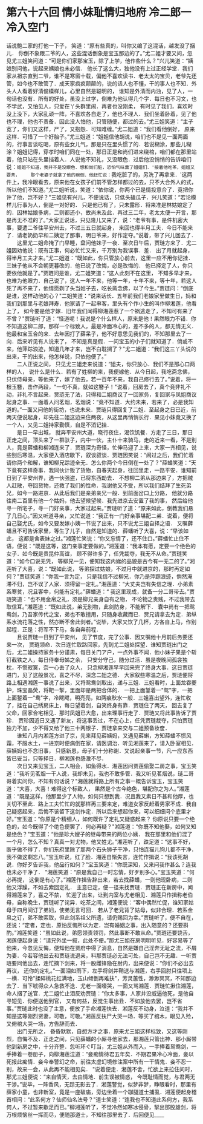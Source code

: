 # 第六十六回  情小妹耻情归地府  冷二郎一冷入空门


话说鲍二家的打他一下子，    笑道：“原有些真的，叫你又编了这混话，越发没了捆儿．    你倒不象跟二爷的人，这些混话倒象是宝玉那边的了。”尤二姐才要又问，忽见尤三姐笑问道：“可是你们家那宝玉，除了上学，他作些什么？"兴儿笑道：“姨娘别问他，说起来姨娘也未必信．    他长了这么大，独他没有上过正经学堂．我们家从祖宗直到二爷，谁不是寒窗十载，偏他不喜欢读书．老太太的宝贝，老爷先还管，如今也不敢管了．成天家疯疯颠颠的，说的话人也不懂，干的事人也不知．外头人人看着好清俊模样儿，心里自然是聪明的，    谁知是外清而内浊，见了人，一句话也没有．所有的好处，虽没上过学，倒难为他认得几个字．每日也不习文，也不学武，又怕见人，只爱在丫头群里闹．再者也没刚柔，    有时见了我们，喜欢时没上没下，大家乱顽一阵，不喜欢各自走了，他也不理人．我们坐着卧着，见了他也不理，他也不责备．因此没人怕他，只管随便，都过的去。”尤三姐笑道：“主子宽了，你们又这样，严了，又抱怨．可知难缠。”尤二姐道：“我们看他倒好，    原来这样．可惜了一个好胎子。”尤三姐道：“姐姐信他胡说，咱们也不是见一面两面的，行事言谈吃喝，原有些女儿气，那是只在里头惯了的．若说糊涂，那些儿糊涂？姐姐记得，穿孝时咱们同在一处，那日正是和尚们进来绕棺，咱们都在那里站着，他只站在头里挡着人．人说他不知礼，又没眼色．过后他没悄悄的告诉咱们说：`姐姐不知道，我并不是没眼色．想和尚们脏，恐怕气味熏了姐姐们．'接着他吃茶，姐姐又要茶，    那个老婆子就拿了他的碗倒．他赶忙说：`我吃脏了的，另洗了再拿来．'这两件上，我冷眼看去，原来他在女孩子们前不管怎样都过的去，只不大合外人的式，所以他们不知道。”尤二姐听说，笑道：“依你说，你两个已是情投意合了．竟把你许了他，岂不好？"三姐见有兴儿，不便说话，只低头磕瓜子．兴儿笑道：“若论模样儿行事为人，倒是一对好的．    只是他已有了，只未露形．将来准是林姑娘定了的．因林姑娘多病，二则都还小，故尚未及此．再过三二年，老太太便一开言，那是再无不准的了。”大家正说话，只见隆儿又来了，说：“老爷有事，是件机密大事，要遣二爷往平安州去，不过三五日就起身，    来回也得半月工夫．今日不能来了．请老奶奶早和二姨定了那事，明日爷来，好作定夺。”说着，带了兴儿回去了．    
　　这里尤二姐命掩了门早睡，盘问他妹子一夜．至次日午后，贾琏方来了．尤二姐因劝他说：既有正事，何必忙忙又来，千万别为我误事．差．    出了月就起身，得半月工夫才来。”尤二姐道：“既如此，你只管放心前去，这里一应不用你记挂．三妹子他从不会朝更暮改的．他已说了改悔，必是改悔的．    他已择定了人，你只要依他就是了。”贾琏问是谁，尤二姐笑道：“这人此刻不在这里，    不知多早才来，也难为他眼力．自己说了，这人一年不来，他等一年，十年不来，等十年，若这人死了再不来了，他情愿剃了头当姑子去，吃长斋念佛，以了今生。”贾琏问：“倒底是谁，这样动他的心？"二姐笑道：“说来话长．五年前我们老娘家里做生日，妈和我们到那里与老娘拜寿．他家请了一起串客，里头有个作小生的叫作柳湘莲，他看上了，    如今要是他才嫁．旧年我们闻得柳湘莲惹了一个祸逃走了，不知可有来了不曾？"贾琏听了道：“怪道呢！我说是个什么样人，原来是他！果然眼力不错．你不知道这柳二郎，那样一个标致人，最是冷面冷心的，差不多的人，都无情无义．他最和宝玉合的来．去年因打了薛呆子，他不好意思见我们的，不知那里去了一向．后来听见有人说来了，    不知是真是假．一问宝玉的小子们就知道了．倘或不来，他萍踪浪迹，知道几年才来，岂不白耽搁了？"尤二姐道：“我们这三丫头说的出来，干的出来，他怎样说，只依他便了。”    
　　二人正说之间，    只见尤三姐走来说道：“姐夫，你只放心．我们不是那心口两样的人，    说什么是什么．若有了姓柳的来，我便嫁他．从今日起，我吃斋念佛，只伏侍母亲，等他来了，嫁了他去，若一百年不来，我自己修行去了。”说着，将一根玉簪，击作两段，"一句不真，就如这簪子！"说着，回房去了，真个竟非礼不动，非礼不言起来．贾琏无了法，只得和二姐商议了一回家务，复回家与凤姐商议起身之事．一面着人问茗烟，茗烟说：“竟不知道．大约未来，若来了，必是我知道的。”一面又问他的街坊，也说未来．贾琏只得回复了二姐．至起身之日已近，前两天便说起身，却先往二姐这边来住两夜，从这里再悄悄长行．果见小妹竟又换了一个人，又见二姐持家勤慎，自是不消记挂．    
　　是日一早出城，    就奔平安州大道，晓行夜住，渴饮饥餐．方走了三日，那日正走之间，顶头来了一群驮子，内中一伙，主仆十来骑马，走的近来一看，不是别人，竟是薛蟠和柳湘连来了．贾琏深为奇怪，忙伸马迎了上来，大家一齐相见，说些别后寒温，大家便入酒店歇下，叙谈叙谈．贾琏因笑说：“闹过之后，我们忙着请你两个和解，谁知柳兄踪迹全无．怎么你两个今日倒在一处了？"薛蟠笑道：“天下竟有这样奇事．我同伙计贩了货物，自春天起身，往回里走，一路平安．谁知前日到了平安州界，遇一伙强盗，已将东西劫去．    不想柳二弟从那边来了，方把贼人赶散，夺回货物，还救了我们的性命．我谢他又不受，所以我们结拜了生死弟兄，如今一路进京．从此后我们是亲弟亲兄一般．到前面岔口上分路，    他就分路往南二百里有他一个姑妈，他去望候望候．我先进京去安置了我的事，    然后给他寻一所宅子，寻一门好亲事，大家过起来。”贾琏听了道：“原来如此，倒教我们悬了几日心。”因又听道寻亲，又忙说道：“我正有一门好亲事堪配二弟．说着，便将自己娶尤氏，如今又要发嫁小姨一节说了出来，只不说尤三姐自择之语．    又嘱薛蟠且不可告诉家里，等生了儿子，自然是知道的．薛蟠听了大喜，说：“早该如此，    这都是舍表妹之过。”湘莲忙笑说：“你又忘情了，还不住口。”薛蟠忙止住不语，便说：“既是这等，这门亲事定要做的。”湘莲道：“我本有愿，定要一个绝色的女子．如今既是贵昆仲高谊，    顾不得许多了，任凭裁夺，我无不从命。”贾琏笑道：“如今口说无凭，    等柳兄一见，便知我这内娣的品貌是古今有一无二的了。”湘莲听了大喜，说：“既如此说，    等弟探过姑娘，不过月中就进京的，那时再定如何？"贾琏笑道：“你我一言为定，    只是我信不过柳兄．你乃是萍踪浪迹，倘然淹滞不归，岂不误了人家．须得留一定礼。”湘莲道：“大丈夫岂有失信之理．小弟素系寒贫，况且客中，何能有定礼。”薛蟠道：“    我这里现成，就备一分二哥带去。”贾琏笑道：“也不用金帛之礼，须是柳兄亲身自有之物，    不论物之贵贱，不过我带去取信耳。”湘莲道：“既如此说，弟无别物，此剑防身，不能解下．    囊中尚有一把鸳鸯剑，乃吾家传代之宝，弟也不敢擅用，只随身收藏而已．贾兄请拿去为定．弟纵系水流花落之性，然亦断不舍此剑者。”说毕，大家又饮了几杯，方各自上马，作别起程．正是：将军不下马，各自奔前程．    
　　且说贾琏一日到了平安州，    见了节度，完了公事．因又嘱他十月前后务要还来一次，    贾琏领命．次日连忙取路回家，先到尤二姐处探望．谁知贾琏出门之后，尤二姐操持家务十分谨肃，每日关门ア户，一点外事不闻．他小妹子果是个斩钉截铁之人，每日侍奉母姊之余，    只安分守己，随分过活．虽是夜晚间孤衾独枕，不惯寂寞，奈一心丢了众人，    只念柳湘莲早早回来完了终身大事．这日贾琏进门，见了这般景况，喜之不尽，深念二姐之德．    大家叙些寒温之后，贾琏便将路上相遇湘莲一事说了出来，又将鸳鸯剑取出，递与三姐．三姐看时，上面龙吞夔护，珠宝晶荧，将靶一掣，里面却是两把合体的．    一把上面錾着一"鸳"字，一把上面錾着一"鸯"字，冷飕飕，明亮亮，如两痕秋水一般．三姐喜出望外，连忙收了，挂在自己绣房床上，每日望着剑，自笑终身有靠．贾琏住了两天，    回去复了父命，回家合宅相见．那时凤姐已大愈，出来理事行走了．贾琏又将此事告诉了贾珍．    贾珍因近日又遇了新友，将这事丢过，不在心上，任凭贾琏裁夺，只怕贾琏独力不加，少不得又给了他三十两银子．贾琏拿来交与二姐预备妆奁．    
　　谁知八月内湘莲方进了京，先来拜见薛姨妈，又遇见薛蝌，方知薛蟠不惯风霜，不服水土，一进京时便病倒在家，请医调治．听见湘莲来了，请入卧室相见．薛姨妈也不念旧事，    只感新恩，母子们十分称谢．又说起亲事一节，凡一应东西皆已妥当，只等择日．柳湘莲也感激不尽．    
　　次日又来见宝玉，二人相会，如鱼得水．湘莲因问贾莲偷娶二房之事，宝玉笑道：“我听见茗烟一干人说，我却未见，我也不敢多管．我又听见茗烟说，琏二哥哥着实问你，不知有何话说？"湘莲就将路上所有之事一概告诉宝玉，宝玉笑道：“大喜，大喜！难得这个标致人，    果然是个古今绝色，堪配你之为人。”湘莲道：“既是这样，他那里少了人物，如何只想到我．况且我又素日不甚和他厚，也关切不至此．路上工夫忙忙的就那样再三要来定，难道女家反赶着男家不成．我自己疑惑起来，后悔不该留下这剑作定．所以后来想起你来，可以细细问个底里才好。”宝玉道：“你原是个精细人，如何既许了定礼又疑惑起来？    你原说只要一个绝色的，如今既得了个绝色便罢了．何必再疑？"湘莲道：“你既不知他娶，如何又知是绝色？"宝玉道：“他是珍大嫂子的继母带来的两位小姨．    我在那里和他们混了一个月，怎么不知？真真一对尤物，他又姓尤。”湘莲听了，跌足道：“这事不好，断乎做不得了．你们东府里除了那两个石头狮子干净，只怕连猫儿狗儿都不干净．我不做这剩忘八。”宝玉听说，红了脸．湘莲自惭失言，连忙作揖说：“我该死胡说．你好歹告诉我，他品行如何？"宝玉笑道：“你既深知，又来问我作甚么？连我也未必干净了．    "湘莲笑道：“原是我自己一时忘情，好歹别多心。”宝玉笑道：“何必再提，    这倒是有心了。”湘莲作揖告辞出来，若去找薛蟠，一则他现卧病，二则他又浮躁，不如去索回定礼．    主意已定，便一径来找贾琏．贾琏正在新房中，闻得湘莲来了，喜之不禁，    忙迎了出来，让到内室与尤老相见．湘莲只作揖称老伯母，自称晚生，贾琏听了诧异．吃茶之间，湘莲便说：“客中偶然忙促，谁知家姑母于四月间订了弟妇，使弟无言可回．    若从了老兄背了姑母，似非合理．若系金帛之订，弟不敢索取，但此剑系祖父所遗，请仍赐回为幸。”贾琏听了，便不自在，还说：“定者，定也．原怕反悔所以为定．岂有婚姻之事，出入随意的？还要斟酌。”湘莲笑道：“虽如此说，弟愿领责领罚，然此事断不敢从命。”贾琏还要饶舌，湘莲便起身说：“请兄外坐一叙，此处不便。”那尤三姐在房明明听见．好容易等了他来，今忽见反悔，便知他在贾府中得了消息，自然是嫌自己淫奔无耻之流，不屑为妻．今若容他出去和贾琏说退亲，料那贾琏必无法可处，自己岂不无趣．一听贾琏要同他出去，连忙摘下剑来，将一股雌锋隐在肘内，出来便说：“你们不必出去再议，    还你的定礼。”一面泪如雨下，左手将剑并鞘送与湘莲，右手回肘只往项上一横．可怜"揉碎桃花红满地，玉山倾倒再难扶"，芳灵蕙性，渺渺冥冥，不知那边去了．当下唬得众人急救不迭．尤老一面嚎哭，一面又骂湘莲．贾琏忙揪住湘莲，命人捆了送官．尤二姐忙止泪反劝贾琏：“你太多事，人家并没威逼他死，是他自寻短见．你便送他到官，    又有何益，反觉生事出丑．不如放他去罢，岂不省事。”贾琏此时也没了主意，便放了手命湘莲快去．湘莲反不动身，泣道：“我并不知是这等刚烈贤妻，可敬，可敬。”湘莲反扶尸大哭一场．等买了棺木，眼见入殓，又俯棺大哭一场，方告辞而去．    
　　出门无所之，    昏昏默默，自想方才之事．原来尤三姐这样标致，又这等刚烈，自悔不及．正走之间，只见薛蟠的小厮寻他家去，那湘莲只管出神．那小厮带他到新房之中，十分齐整．忽听环ぐ叮当，尤三姐从外而入，一手捧着鸳鸯剑，一手捧着一卷册子，向柳湘莲泣道：“妾痴情待君五年矣．不期君果冷心冷面，妾以死报此痴情．妾今奉警幻之命，前往太虚幻境修注案中所有一干情鬼．妾不忍一别，故来一会，从此再不能相见矣．    "说着便走．湘莲不舍，忙欲上来拉住问时，那尤三姐便说：“来自情天，去由情地．前生误被情惑，    今既耻情而觉，与君两无干涉。”说毕，一阵香风，无踪无影去了．湘莲警觉，似梦非梦，睁眼看时，那里有薛家小童，也非新室，竟是一座破庙，旁边坐着一个跏腿道士捕虱．湘莲便起身稽首相问：“此系何方？仙师仙名法号？"道士笑道：“连我也不知道此系何方，我系何人，不过暂来歇足而已。”柳湘莲听了，不觉冷然如寒冰侵骨，掣出那股雄剑，将万根烦恼丝一挥而尽，便随那道士，不知往那里去了．后回便见____




